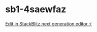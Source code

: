 # sb1-4saewfaz

[Edit in StackBlitz next generation editor ⚡️](https://stackblitz.com/~/github.com/kumardatta01/sb1-4saewfaz)